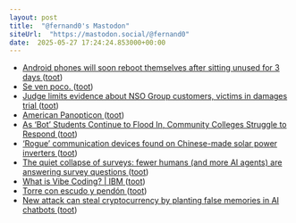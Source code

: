 ```yaml
---
layout: post
title:  "@fernand0's Mastodon"
siteUrl:  "https://mastodon.social/@fernand0"
date:  2025-05-27 17:24:24.853000+00:00
---
```

*  [Android phones will soon reboot themselves after sitting unused for 3 days ](https://arstechnica.com/gadgets/2025/04/android-phones-will-soon-reboot-themselves-after-sitting-unused-for-3-days) ([toot](https://mastodon.social/@fernand0/114580957747663367))
*  [Se ven poco. ](https://avecesunafoto.wordpress.com/2025/05/26/se-ven-poco) ([toot](https://mastodon.social/@fernand0/114580774841402607))
*  [Judge limits evidence about NSO Group customers, victims in damages trial ](https://cyberscoop.com/whatsapp-nso-group-trial-judge-limits-evidence-2025) ([toot](https://mastodon.social/@fernand0/114580671460969232))
*  [American Panopticon ](https://www.theatlantic.com/technology/archive/2025/04/american-panopticon/682616) ([toot](https://mastodon.social/@fernand0/114580551361807386))
*  [As ‘Bot’ Students Continue to Flood In, Community Colleges Struggle to Respond ](https://voiceofsandiego.org/2025/04/14/as-bot-students-continue-to-flood-in-community-colleges-struggle-to-respond) ([toot](https://mastodon.social/@fernand0/114580166850482042))
*  [‘Rogue’ communication devices found on Chinese-made solar power inverters ](https://www.utilitydive.com/news/rogue-communication-devices-found-on-chinese-made-solar-power-inverters/748242) ([toot](https://mastodon.social/@fernand0/114580086722835115))
*  [The quiet collapse of surveys: fewer humans (and more AI agents) are answering survey questions ](https://laurenleek.substack.com/p/the-quiet-collapse-of-surveys-fewe) ([toot](https://mastodon.social/@fernand0/114579804825689242))
*  [What is Vibe Coding? \| IBM ](https://www.ibm.com/think/topics/vibe-codin) ([toot](https://mastodon.social/@fernand0/114579554881584159))
*  [Torre con escudo y pendón ](https://www.flickr.com/photos/fernand0/54527095746) ([toot](https://mastodon.social/@fernand0/114579554561981897))
*  [New attack can steal cryptocurrency by planting false memories in AI chatbots ](https://arstechnica.com/security/2025/05/ai-agents-that-autonomously-trade-cryptocurrency-arent-ready-for-prime-time) ([toot](https://mastodon.social/@fernand0/114579413823634706))
